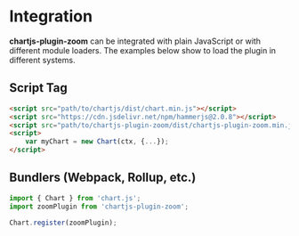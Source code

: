 # Integration

**chartjs-plugin-zoom** can be integrated with plain JavaScript or with different module loaders. The examples below show to load the plugin in different systems.

## Script Tag

```html
<script src="path/to/chartjs/dist/chart.min.js"></script>
<script src="https://cdn.jsdelivr.net/npm/hammerjs@2.0.8"></script>
<script src="path/to/chartjs-plugin-zoom/dist/chartjs-plugin-zoom.min.js"></script>
<script>
    var myChart = new Chart(ctx, {...});
</script>
```

## Bundlers (Webpack, Rollup, etc.)

```javascript
import { Chart } from 'chart.js';
import zoomPlugin from 'chartjs-plugin-zoom';

Chart.register(zoomPlugin);
```
